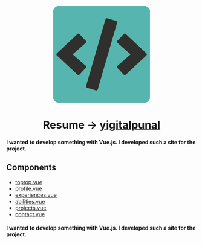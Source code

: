 <p align="center">
  <img src="https://github.com/ygtalp/VueJS-Resume/blob/master/favicon.png">
  <h1 align="center">Resume &rarr; <a href="yigitalpunal.com">yigitalpunal</a></h1>
</p>

#### I wanted to develop something with Vue.js. I developed such a site for the project.

## Components
<ul>

  <li><a href="https://github.com/ygtalp/VueJS-Resume/blob/master/src/components/toptop.vue" target="_blank">toptop.vue</a></li>
  <li><a href="https://github.com/ygtalp/VueJS-Resume/blob/master/src/components/profile.vue" target="_blank">profile.vue</a></li>
  <li><a href="https://github.com/ygtalp/VueJS-Resume/blob/master/src/components/experiences.vue" target="_blank">experiences.vue</a></li>
  <li><a href="https://github.com/ygtalp/VueJS-Resume/blob/master/src/components/abilities.vue" target="_blank">abilities.vue</a></li>
  <li><a href="https://github.com/ygtalp/VueJS-Resume/blob/master/src/components/projects.vue" target="_blank">projects.vue</a></li>
  <li><a href="https://github.com/ygtalp/VueJS-Resume/blob/master/src/components/contact.vue" target="_blank">contact.vue</a></li>

</ul>

#### I wanted to develop something with Vue.js. I developed such a site for the project.
